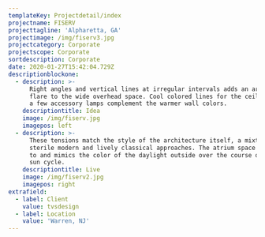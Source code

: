 ```yaml
---
templateKey: Projectdetail/index
projectname: FISERV
projecttagline: 'Alpharetta, GA'
projectimage: /img/fiserv3.jpg
projectcategory: Corporate
projectscope: Corporate
sortdescription: Corporate
date: 2020-01-27T15:42:04.729Z
descriptionblockone:
  - description: >-
      Right angles and vertical lines at irregular intervals adds an artistic
      flare to the wide overhead space. Cool colored lines for the ceilings with
      a few accessory lamps complement the warmer wall colors.
    descriptiontitle: Idea
    image: /img/fiserv.jpg
    imagepos: left
  - description: >-
      These tensions match the style of the architecture itself, a mixture of
      sterile modern and lively classical approaches. The atrium space adjusts
      to and mimics the color of the daylight outside over the course of each
      sun cycle.
    descriptiontitle: Live
    image: /img/fiserv2.jpg
    imagepos: right
extrafield:
  - label: Client
    value: tvsdesign
  - label: Location
    value: 'Warren, NJ'
---
```


